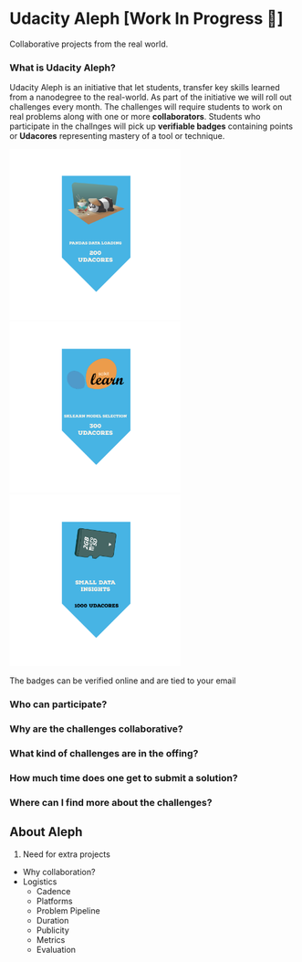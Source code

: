 # Udacity Aleph [Work In Progress 🚧]
Collaborative projects from the real world.

### What is Udacity Aleph?
Udacity Aleph is an initiative that let students, transfer key skills learned from a nanodegree to the real-world. As part of the initiative we will roll out challenges every month. The challenges will require students to work on real problems along with one or more **collaborators**. Students who participate in the challnges will pick up **verifiable badges** containing points or **Udacores** representing mastery of a tool or technique.


<img src=res/pandas_data_loading_200.png width=300/> <img src=res/sklearn-model-selection-300.png width=300/> <img src=res/small_data_insights_1000.png width=300/>

The badges can be verified online and are tied to your email 
 
### Who can participate?

### Why are the challenges collaborative?

### What kind of challenges are in the offing?

### How much time does one get to submit a solution?

### Where can I find more about the challenges?


## About Aleph

1. Need for extra projects
- Why collaboration?
- Logistics
  - Cadence
  - Platforms
  - Problem Pipeline
  - Duration
  - Publicity 
  - Metrics
  - Evaluation

